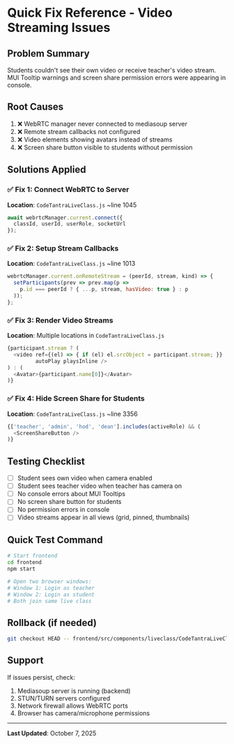# Quick Fix Reference - Video Streaming Issues

## Problem Summary
Students couldn't see their own video or receive teacher's video stream. MUI Tooltip warnings and screen share permission errors were appearing in console.

## Root Causes
1. ❌ WebRTC manager never connected to mediasoup server
2. ❌ Remote stream callbacks not configured
3. ❌ Video elements showing avatars instead of streams
4. ❌ Screen share button visible to students without permission

## Solutions Applied

### ✅ Fix 1: Connect WebRTC to Server
**Location**: `CodeTantraLiveClass.js` ~line 1045
```javascript
await webrtcManager.current.connect({
  classId, userId, userRole, socketUrl
});
```

### ✅ Fix 2: Setup Stream Callbacks  
**Location**: `CodeTantraLiveClass.js` ~line 1013
```javascript
webrtcManager.current.onRemoteStream = (peerId, stream, kind) => {
  setParticipants(prev => prev.map(p => 
    p.id === peerId ? { ...p, stream, hasVideo: true } : p
  ));
};
```

### ✅ Fix 3: Render Video Streams
**Location**: Multiple locations in `CodeTantraLiveClass.js`
```javascript
{participant.stream ? (
  <video ref={(el) => { if (el) el.srcObject = participant.stream; }} 
         autoPlay playsInline />
) : (
  <Avatar>{participant.name[0]}</Avatar>
)}
```

### ✅ Fix 4: Hide Screen Share for Students
**Location**: `CodeTantraLiveClass.js` ~line 3356
```javascript
{['teacher', 'admin', 'hod', 'dean'].includes(activeRole) && (
  <ScreenShareButton />
)}
```

## Testing Checklist
- [ ] Student sees own video when camera enabled
- [ ] Student sees teacher video when teacher has camera on
- [ ] No console errors about MUI Tooltips
- [ ] No screen share button for students
- [ ] No permission errors in console
- [ ] Video streams appear in all views (grid, pinned, thumbnails)

## Quick Test Command
```bash
# Start frontend
cd frontend
npm start

# Open two browser windows:
# Window 1: Login as teacher
# Window 2: Login as student
# Both join same live class
```

## Rollback (if needed)
```bash
git checkout HEAD -- frontend/src/components/liveclass/CodeTantraLiveClass.js
```

## Support
If issues persist, check:
1. Mediasoup server is running (backend)
2. STUN/TURN servers configured
3. Network firewall allows WebRTC ports
4. Browser has camera/microphone permissions

---
**Last Updated**: October 7, 2025
